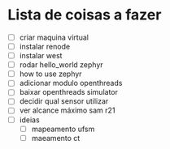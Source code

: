 # Lista de coisas a fazer

- [ ] criar maquina virtual
- [ ] instalar renode
- [ ] instalar west
- [ ] rodar hello_world zephyr
- [ ] how to use zephyr
- [ ] adicionar modulo openthreads
- [ ] baixar openthreads simulator
- [ ] decidir qual sensor utilizar
- [ ] ver alcance máximo sam r21
- [ ] ideias
	- [ ] mapeamento ufsm
	- [ ] maeamento ct
